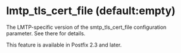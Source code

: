 # lmtp_tls_cert_file (default:empty) 

 The LMTP-specific version of the smtp_tls_cert_file
configuration parameter.  See there for details. 

 This feature is available in Postfix 2.3 and later. 


